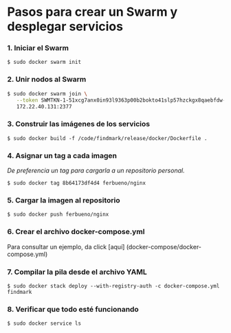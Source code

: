 # Pasos para crear un Swarm y desplegar servicios

 ### 1. Iniciar el Swarm
 ```
 $ sudo docker swarm init
 ```
 ### 2. Unir nodos al Swarm
 ```sh
 $ sudo docker swarm join \
  	--token SWMTKN-1-51xcg7anx0in93l9363p00b2bokto41slp57hzckgx8qaebfdw-8yirvjqcprnr1qb7wi7f4onjj \
  	172.22.40.131:2377
 ```
 ### 3. Construir las imágenes de los servicios
 ``` 
 $ sudo docker build -f /code/findmark/release/docker/Dockerfile .
 ```
 ### 4. Asignar un tag a cada imagen

 _De preferencia un tag para cargarla a un repositorio personal._

 ``` 
 $ sudo docker tag 8b64173df4d4 ferbueno/nginx
 ```
 ### 5. Cargar la imagen al repositorio
 ``` 
 $ sudo docker push ferbueno/nginx
 ```
 ### 6. Crear el archivo docker-compose.yml

 Para consultar un ejemplo, da click [aquí] (docker-compose/docker-compose.yml)

 ### 7. Compilar la pila desde el archivo YAML

 ```
 $ sudo docker stack deploy --with-registry-auth -c docker-compose.yml findmark
 ```
 
 ### 8. Verificar que todo esté funcionando
 ```
 $ sudo docker service ls
 ```
